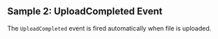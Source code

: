 ## Sample 2: UploadCompleted Event

The `UploadCompleted` event is fired automatically when file is uploaded.